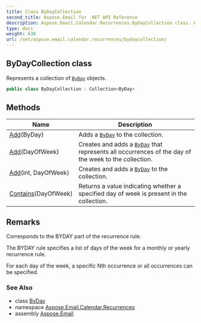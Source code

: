 ```yaml
---
title: Class ByDayCollection
second_title: Aspose.Email for .NET API Reference
description: Aspose.Email.Calendar.Recurrences.ByDayCollection class. Represents a collection of ByDay objects
type: docs
weight: 630
url: /net/aspose.email.calendar.recurrences/bydaycollection/
---
```

## ByDayCollection class

Represents a collection of [`ByDay`](../byday/) objects.

```csharp
public class ByDayCollection : Collection<ByDay>
```

## Methods

| Name | Description |
| --- | --- |
| [Add](../../aspose.email.calendar.recurrences/bydaycollection/add/#add)(ByDay) | Adds a [`ByDay`](../byday/) to the collection. |
| [Add](../../aspose.email.calendar.recurrences/bydaycollection/add/#add_2)(DayOfWeek) | Creates and adds a [`ByDay`](../byday/) that represents all occurrences of the day of the week to the collection. |
| [Add](../../aspose.email.calendar.recurrences/bydaycollection/add/#add_1)(int, DayOfWeek) | Creates and adds a [`ByDay`](../byday/) to the collection. |
| [Contains](../../aspose.email.calendar.recurrences/bydaycollection/contains/#contains_1)(DayOfWeek) | Returns a value indicating whether a specified day of week is present in the collection. |

## Remarks

Corresponds to the BYDAY part of the recurrence rule.

The BYDAY rule specifies a list of days of the week for a monthly or yearly recurrence rule.

For each day of the week, a specific Nth occurrence or all occurrences can be specified.

### See Also

* class [ByDay](../byday/)
* namespace [Aspose.Email.Calendar.Recurrences](../../aspose.email.calendar.recurrences/)
* assembly [Aspose.Email](../../)



